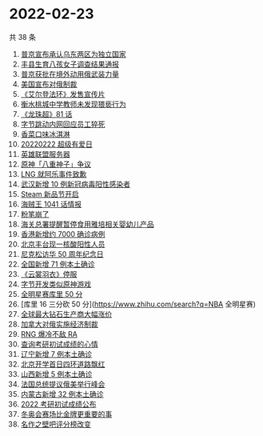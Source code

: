# 2022-02-23

共 38 条

<!-- BEGIN -->
<!-- 最后更新时间 Wed Feb 23 2022 22:06:52 GMT+0800 (China Standard Time) -->

1. [普京宣布承认乌东两区为独立国家](https://www.zhihu.com/search?q=俄罗斯乌克兰)
1. [丰县生育八孩女子调查结果通报](https://www.zhihu.com/search?q=丰县八孩)
1. [普京获批在境外动用俄武装力量](https://www.zhihu.com/search?q=普京)
1. [美国宣布对俄制裁](https://www.zhihu.com/search?q=美国制裁俄罗斯)
1. [《艾尔登法环》发售宣传片](https://www.zhihu.com/search?q=艾尔登法环)
1. [衡水桃城中学教师未发现猥亵行为](https://www.zhihu.com/search?q=衡水桃城中学)
1. [《龙珠超》81 话](https://www.zhihu.com/search?q=龙珠)
1. [字节跳动内网回应员工猝死](https://www.zhihu.com/search?q=字节跳动员工)
1. [香菜口味冰淇淋](https://www.zhihu.com/search?q=香菜冰淇淋)
1. [20220222 超级有爱日](https://www.zhihu.com/search?q=20220222)
1. [英雄联盟服务器](https://www.zhihu.com/search?q=英雄联盟)
1. [原神「八重神子」争议](https://www.zhihu.com/search?q=八重神子)
1. [LNG 就阿乐事件致歉](https://www.zhihu.com/search?q=ale)
1. [武汉新增 10 例新冠病毒阳性感染者](https://www.zhihu.com/search?q=武汉新增)
1. [Steam 新品节开启](https://www.zhihu.com/search?q=steam)
1. [海贼王 1041 话情报](https://www.zhihu.com/search?q=海贼王)
1. [粉笔崩了](https://www.zhihu.com/search?q=粉笔崩了)
1. [海关总署提醒暂停食用雅培相关婴幼儿产品](https://www.zhihu.com/search?q=雅培)
1. [香港新增约 7000 确诊病例](https://www.zhihu.com/search?q=香港疫情)
1. [北京丰台现一核酸阳性人员](https://www.zhihu.com/search?q=北京丰台)
1. [尼克松访华 50 周年纪念日](https://www.zhihu.com/search?q=尼克松访华)
1. [全国新增 71 例本土确诊](https://www.zhihu.com/search?q=全国新增)
1. [《云裳羽衣》停服](https://www.zhihu.com/search?q=云裳羽衣)
1. [字节开发类似原神游戏](https://www.zhihu.com/search?q=原神)
1. [全明星赛库里 50 分](https://www.zhihu.com/search?q=全明星)
1. [库里 16 三分砍 50 分](https://www.zhihu.com/search?q=NBA 全明星赛)
1. [全球最大钻石生产商大幅涨价](https://www.zhihu.com/search?q=钻石生产商大幅涨价)
1. [加拿大对俄实施经济制裁](https://www.zhihu.com/search?q=经济制裁)
1. [RNG 爆冷不敌 RA](https://www.zhihu.com/search?q=rng)
1. [查询考研初试成绩的心情](https://www.zhihu.com/search?q=考研初试成绩公布)
1. [辽宁新增 7 例本土确诊](https://www.zhihu.com/search?q=辽宁新增)
1. [北京开学首日四环道路飘红](https://www.zhihu.com/search?q=北京开学)
1. [山西新增 5 例本土确诊](https://www.zhihu.com/search?q=山西新增)
1. [法国总统提议俄美举行峰会](https://www.zhihu.com/search?q=法国总统提议)
1. [内蒙古新增 32 例本土确诊](https://www.zhihu.com/search?q=内蒙古新增)
1. [2022 考研初试成绩公布](https://www.zhihu.com/search?q=考研成绩)
1. [冬奥会赛场比金牌更重要的事](https://www.zhihu.com/search?q=冬奥会赛场)
1. [名作之壁吧评分榜改变](https://www.zhihu.com/search?q=名作之壁吧)

<!-- END -->
